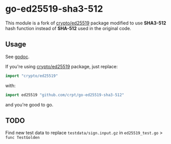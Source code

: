 # go-ed25519-sha3-512

This module is a fork of [crypto/ed25519](https://pkg.go.dev/crypto/ed25519) package
modified to use **SHA3-512** hash function instead of **SHA-512** used in the original code.

## Usage

See [godoc](https://pkg.go.dev/github.com/crpt/go-ed25519-sha3-512).

If you're using [crypto/ed25519](https://pkg.go.dev/crypto/ed25519) package, just replace:

```go
import "crypto/ed25519"
```

with:

```go
import ed25519 "github.com/crpt/go-ed25519-sha3-512"
```

and you're good to go.

## TODO

Find new test data to replace `testdata/sign.input.gz` in `ed25519_test.go` > `func TestGolden`
